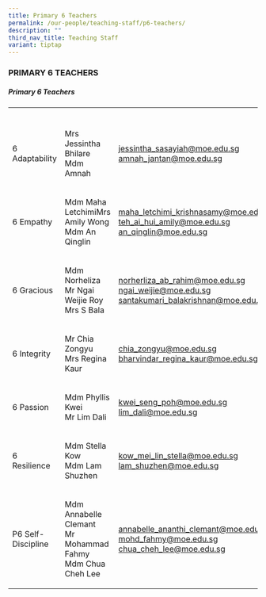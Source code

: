 ```yaml
---
title: Primary 6 Teachers
permalink: /our-people/teaching-staff/p6-teachers/
description: ""
third_nav_title: Teaching Staff
variant: tiptap
---
```

<h3>PRIMARY 6 TEACHERS</h3><h5>Primary 6 Teachers</h5><table><tbody><tr><th rowspan="1" colspan="1"><p></p></th><th rowspan="1" colspan="1"><p></p></th><th rowspan="1" colspan="1"><p></p></th></tr><tr><td rowspan="1" colspan="1"><p>6 Adaptability</p></td><td rowspan="1" colspan="1"><p>Mrs Jessintha Bhilare<br>Mdm Amnah</p></td><td rowspan="1" colspan="1"><p><a href="mailto:jessintha_sasayiah@moe.edu.sg" rel="noopener noreferrer nofollow" target="_blank">jessintha_sasayiah@moe.edu.sg</a><br><a href="mailto:amnah_jantan@moe.edu.sg" rel="noopener noreferrer nofollow" target="_blank">amnah_jantan@moe.edu.sg</a></p></td></tr><tr><td rowspan="1" colspan="1"><p>6 Empathy</p></td><td rowspan="1" colspan="1"><p>Mdm Maha LetchimiMrs Amily Wong<br>Mdm An Qinglin</p></td><td rowspan="1" colspan="1"><p><a href="mailto:maha_letchimi_krishnasamy@moe.edu.sg" rel="noopener noreferrer nofollow" target="_blank">maha_letchimi_krishnasamy@moe.edu.sg</a><br><a href="mailto:teh_ai_hui_amily@moe.edu.sg" rel="noopener noreferrer nofollow" target="_blank">teh_ai_hui_amily@moe.edu.sg</a><br><a href="mailto:an_qinglin@moe.edu.sg" rel="noopener noreferrer nofollow" target="_blank">an_qinglin@moe.edu.sg</a><br></p></td></tr><tr><td rowspan="1" colspan="1"><p>6 Gracious</p></td><td rowspan="1" colspan="1"><p>Mdm Norheliza<br>Mr Ngai Weijie Roy<br>Mrs S Bala</p></td><td rowspan="1" colspan="1"><p><a href="mailto:norherliza_ab_rahim@moe.edu.sg" rel="noopener noreferrer nofollow" target="_blank">norherliza_ab_rahim@moe.edu.sg</a><br><a href="mailto:ngai_weijie@moe.edu.sg" rel="noopener noreferrer nofollow" target="_blank">ngai_weijie@moe.edu.sg</a><br><a href="mailto:santakumari_balakrishnan@moe.edu.sg" rel="noopener noreferrer nofollow" target="_blank">santakumari_balakrishnan@moe.edu.sg</a><br></p></td></tr><tr><td rowspan="1" colspan="1"><p>6 Integrity</p></td><td rowspan="1" colspan="1"><p>Mr Chia Zongyu<br>Mrs Regina Kaur<br></p></td><td rowspan="1" colspan="1"><p><a href="mailto:chia_zongyu@moe.edu.sg" rel="noopener noreferrer nofollow" target="_blank">chia_zongyu@moe.edu.sg</a> <br><a href="mailto:bharvindar_regina_kaur@moe.edu.sg" rel="noopener noreferrer nofollow" target="_blank">bharvindar_regina_kaur@moe.edu.sg</a><br></p></td></tr><tr><td rowspan="1" colspan="1"><p>6 Passion</p></td><td rowspan="1" colspan="1"><p>Mdm Phyllis Kwei<br>Mr Lim Dali</p></td><td rowspan="1" colspan="1"><p><a href="mailto:kwei_seng_poh@moe.edu.sg" rel="noopener noreferrer nofollow" target="_blank">kwei_seng_poh@moe.edu.sg</a><br><a href="mailto:lim_dali@moe.edu.sg" rel="noopener noreferrer nofollow" target="_blank">lim_dali@moe.edu.sg</a></p></td></tr><tr><td rowspan="1" colspan="1"><p>6 Resilience</p></td><td rowspan="1" colspan="1"><p>Mdm Stella Kow<br>Mdm Lam Shuzhen</p></td><td rowspan="1" colspan="1"><p><a href="mailto:kow_mei_lin_stella@schools.gov.sg" rel="noopener noreferrer nofollow" target="_blank">kow_mei_lin_stella@moe.edu.sg</a><br><a href="mailto:lam_shuzhen@moe.edu.sg" rel="noopener noreferrer nofollow" target="_blank">lam_shuzhen@moe.edu.sg</a><br></p></td></tr><tr><td rowspan="1" colspan="1"><p>P6 Self-Discipline</p></td><td rowspan="1" colspan="1"><p>Mdm Annabelle Clemant<br>Mr Mohammad Fahmy<br>Mdm Chua Cheh Lee</p></td><td rowspan="1" colspan="1"><p><a href="mailto:annabelle_ananthi_clemant@moe.edu.sg" rel="noopener noreferrer nofollow" target="_blank">annabelle_ananthi_clemant@moe.edu.sg</a><br><a href="mailto:mohd_fahmy@moe.edu.sg" rel="noopener noreferrer nofollow" target="_blank">mohd_fahmy@moe.edu.sg</a><br><a href="mailto:chua_cheh_lee@moe.edu.sg" rel="noopener noreferrer nofollow" target="_blank">chua_cheh_lee@moe.edu.sg</a><br></p></td></tr></tbody></table><p></p>